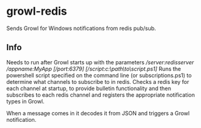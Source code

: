 growl-redis
===========

Sends Growl for Windows notifications from redis pub/sub. 


Info
----
Needs to run after Growl starts up with the parameters _/server:redisserver /appname:MyApp \[/port:6379\] \[/script:c:\\path\\to\\script.ps1\]_
Runs the powershell script specified on the command line (or subscriptions.ps1) to determine what channels to subscribe to in redis. 
Checks a redis key for each channel at startup, to provide bulletin functionality and then subscribes to each redis channel and
registers the appropriate notification types in Growl.

When a message comes in it decodes it from JSON and triggers a Growl notification.
